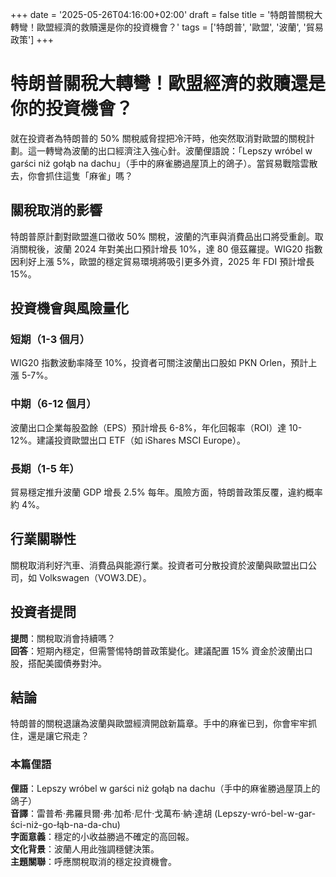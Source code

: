 +++
date = '2025-05-26T04:16:00+02:00'
draft = false
title = '特朗普關稅大轉彎！歐盟經濟的救贖還是你的投資機會？'
tags = ['特朗普', '歐盟', '波蘭', '貿易政策']
+++

# 特朗普關稅大轉彎！歐盟經濟的救贖還是你的投資機會？

就在投資者為特朗普的 50% 關稅威脅捏把冷汗時，他突然取消對歐盟的關稅計劃。這一轉彎為波蘭的出口經濟注入強心針。波蘭俚語說：「Lepszy wróbel w garści niż gołąb na dachu」（手中的麻雀勝過屋頂上的鴿子）。當貿易戰陰雲散去，你會抓住這隻「麻雀」嗎？

## 關稅取消的影響

特朗普原計劃對歐盟進口徵收 50% 關稅，波蘭的汽車與消費品出口將受重創。取消關稅後，波蘭 2024 年對美出口預計增長 10%，達 80 億茲羅提。WIG20 指數因利好上漲 5%，歐盟的穩定貿易環境將吸引更多外資，2025 年 FDI 預計增長 15%。

## 投資機會與風險量化

### 短期（1-3 個月）
WIG20 指數波動率降至 10%，投資者可關注波蘭出口股如 PKN Orlen，預計上漲 5-7%。

### 中期（6-12 個月）
波蘭出口企業每股盈餘（EPS）預計增長 6-8%，年化回報率（ROI）達 10-12%。建議投資歐盟出口 ETF（如 iShares MSCI Europe）。

### 長期（1-5 年）
貿易穩定推升波蘭 GDP 增長 2.5% 每年。風險方面，特朗普政策反覆，違約概率約 4%。

## 行業關聯性

關稅取消利好汽車、消費品與能源行業。投資者可分散投資於波蘭與歐盟出口公司，如 Volkswagen（VOW3.DE）。

## 投資者提問

**提問**：關稅取消會持續嗎？  
**回答**：短期內穩定，但需警惕特朗普政策變化。建議配置 15% 資金於波蘭出口股，搭配美國債券對沖。

## 結論

特朗普的關稅退讓為波蘭與歐盟經濟開啟新篇章。手中的麻雀已到，你會牢牢抓住，還是讓它飛走？

### 本篇俚語

**俚語**：Lepszy wróbel w garści niż gołąb na dachu（手中的麻雀勝過屋頂上的鴿子）  
**音譯**：雷普希·弗羅貝爾·弗·加希·尼什·戈萬布·納·達胡 (Lepszy-wró-bel-w-gar-ści-niż-go-łąb-na-da-chu)  
**字面意義**：穩定的小收益勝過不確定的高回報。  
**文化背景**：波蘭人用此強調穩健決策。  
**主題關聯**：呼應關稅取消的穩定投資機會。
